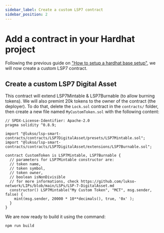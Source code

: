 ```yaml
---
sidebar_label: Create a custom LSP7 contract
sidebar_position: 2
---
```


# Add a contract in your Hardhat project

Following the previous guide on ["How to setup a hardhat base setup"](./hardhat-base-setup.md), we will now create a custom LSP7 contract.

## Create a custom LSP7 Digital Asset

This contract will extend LSP7Mintable & LSP7Burnable (to allow burning tokens). We will also premint 20k tokens to the owner of the contract (the deployer).
To do that, delete the `Lock.sol` contract in the `contracts/` folder, then create a new file named `MyCustomToken.sol` with the following content:

```solidity title="Create a custom LSP7 contract"
// SPDX-License-Identifier: Apache-2.0
pragma solidity ^0.8.9;

import "@lukso/lsp-smart-contracts/contracts/LSP7DigitalAsset/presets/LSP7Mintable.sol";
import "@lukso/lsp-smart-contracts/contracts/LSP7DigitalAsset/extensions/LSP7Burnable.sol";

contract CustomToken is LSP7Mintable, LSP7Burnable {
  // parameters for LSP7Mintable constructor are:
  // token name,
  // token symbol,
  // token owner,
  // boolean isNonDivisible
  // for more informations, check https://github.com/lukso-network/LIPs/blob/main/LSPs/LSP-7-DigitalAsset.md
  constructor() LSP7Mintable("My Custom Token", "MCT", msg.sender, false) {
    mint(msg.sender, 20000 * 10**decimals(), true, '0x' );
  }
}
```

We are now ready to build it using the command:

```bash title="Building the contract"
npm run build
```
